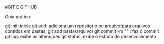 #GIT E GITHUB

Guia prático.

git init: inicia 
git add: adiciona um repositorio ou arquivo(para arquivos contidos em pastas: git add pasta/arquivo)
git commit -m "" : faz o commit
git log: exibe as alterações
git status: exibe o estado do desenvolvimento